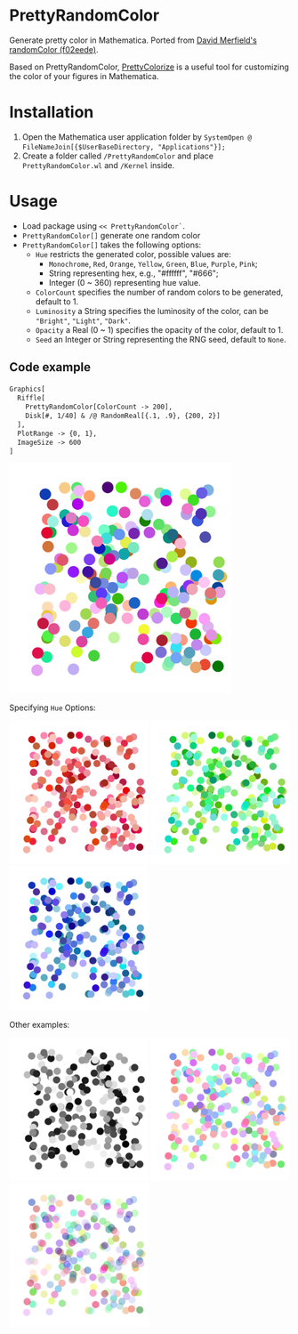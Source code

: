 # PrettyRandomColor
Generate pretty color in Mathematica. Ported from [David Merfield's randomColor (f02eede)](https://github.com/davidmerfield/randomColor).

Based on PrettyRandomColor, [PrettyColorize](https://github.com/yuluyan/PrettyColorize) is a useful tool for customizing the color of your figures in Mathematica.

# Installation
1. Open the Mathematica user application folder by `SystemOpen @ FileNameJoin[{$UserBaseDirectory, "Applications"}];`
2. Create a folder called `/PrettyRandomColor` and place `PrettyRandomColor.wl` and `/Kernel` inside.

# Usage
* Load package using ``` << PrettyRandomColor` ```.
* `PrettyRandomColor[]` generate one random color
* `PrettyRandomColor[]` takes the following options:
  * `Hue` restricts the generated color, possible values are: 
    * `Monochrome`, `Red`, `Orange`, `Yellow`, `Green`, `Blue`, `Purple`, `Pink`;
    * String representing hex, e.g., "#ffffff", "#666";
    * Integer (0 ~ 360) representing hue value.
  * `ColorCount` specifies the number of random colors to be generated, default to 1.
  * `Luminosity` a String specifies the luminosity of the color, can be `"Bright"`, `"Light"`, `"Dark"`.
  * `Opacity` a Real (0 ~ 1) specifies the opacity of the color, default to 1.
  * `Seed` an Integer or String representing the RNG seed, default to `None`.
  
## Code example
```
Graphics[
  Riffle[
    PrettyRandomColor[ColorCount -> 200], 
    Disk[#, 1/40] & /@ RandomReal[{.1, .9}, {200, 2}]
  ],
  PlotRange -> {0, 1},
  ImageSize -> 600
]
```
<img src="Imgs/gPRC.png" width="400">

Specifying `Hue` Options:
<p float="left">
  <img src="Imgs/gPRCRed.png" alt="Hue -> Red" width="250"/>
  <img src="Imgs/gPRCGreen.png" width="250" /> 
  <img src="Imgs/gPRCBlue.png" width="250" />
</p>

Other examples:
<p float="left">
  <img src="Imgs/gPRCMono.png" alt="Hue -> Red" width="250"/>
  <img src="Imgs/gPRCLight.png" width="250" /> 
  <img src="Imgs/gPRCOpacity.png" width="250" />
</p>
